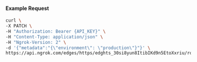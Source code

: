 <!-- Code generated for API Clients. DO NOT EDIT. -->

#### Example Request

```bash
curl \
-X PATCH \
-H "Authorization: Bearer {API_KEY}" \
-H "Content-Type: application/json" \
-H "Ngrok-Version: 2" \
-d '{"metadata":"{\"environment\": \"production\"}"}' \
https://api.ngrok.com/edges/https/edghts_30si8yun8ItibIKd9n5EtoXxriu/routes/edghtsrt_30si92koUyZp302t03YaTisBi2l
```
